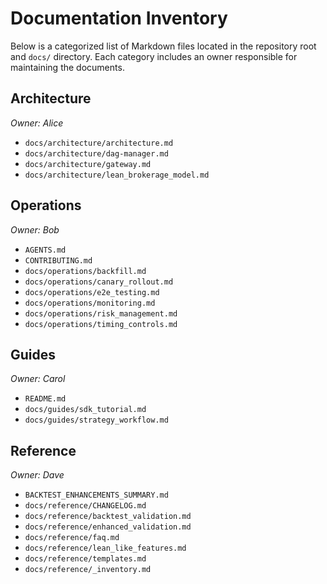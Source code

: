 # Documentation Inventory

Below is a categorized list of Markdown files located in the repository root and `docs/` directory. Each category includes an owner responsible for maintaining the documents.

## Architecture
*Owner: Alice*

- `docs/architecture/architecture.md`
- `docs/architecture/dag-manager.md`
- `docs/architecture/gateway.md`
- `docs/architecture/lean_brokerage_model.md`

## Operations
*Owner: Bob*

- `AGENTS.md`
- `CONTRIBUTING.md`
- `docs/operations/backfill.md`
- `docs/operations/canary_rollout.md`
- `docs/operations/e2e_testing.md`
- `docs/operations/monitoring.md`
- `docs/operations/risk_management.md`
- `docs/operations/timing_controls.md`

## Guides
*Owner: Carol*

- `README.md`
- `docs/guides/sdk_tutorial.md`
- `docs/guides/strategy_workflow.md`

## Reference
*Owner: Dave*

- `BACKTEST_ENHANCEMENTS_SUMMARY.md`
- `docs/reference/CHANGELOG.md`
- `docs/reference/backtest_validation.md`
- `docs/reference/enhanced_validation.md`
- `docs/reference/faq.md`
- `docs/reference/lean_like_features.md`
- `docs/reference/templates.md`
- `docs/reference/_inventory.md`
